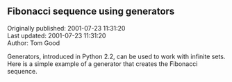 ## Fibonacci sequence using generators  
Originally published: 2001-07-23 11:31:20  
Last updated: 2001-07-23 11:31:20  
Author: Tom Good  
  
Generators, introduced in Python 2.2, can be used to work with infinite sets.  Here is a simple example of a generator that creates the Fibonacci sequence.